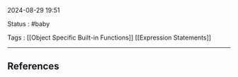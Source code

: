 2024-08-29 19:51

Status : #baby 

Tags : [[Object Specific Built-in Functions]] [[Expression Statements]]

---

## **References** 

